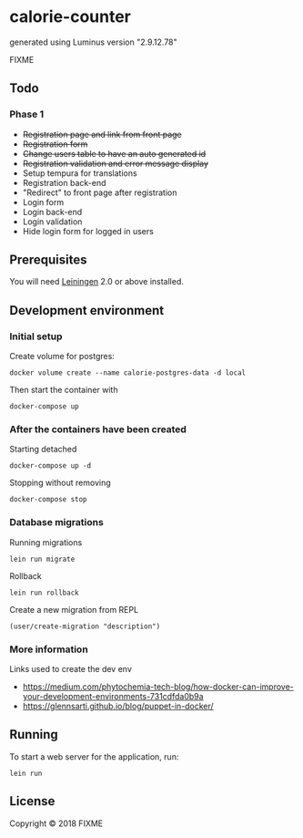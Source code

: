 # calorie-counter

generated using Luminus version "2.9.12.78"

FIXME

## Todo

### Phase 1
- ~~Registration page and link from front page~~
- ~~Registration form~~
- ~~Change users table to have an auto generated id~~
- ~~Registration validation and error message display~~
- Setup tempura for translations
- Registration back-end
- "Redirect" to front page after registration
- Login form
- Login back-end
- Login validation
- Hide login form for logged in users

## Prerequisites

You will need [Leiningen][1] 2.0 or above installed.

[1]: https://github.com/technomancy/leiningen

## Development environment

### Initial setup

Create volume for postgres:
    
    docker volume create --name calorie-postgres-data -d local 

Then start the container with

    docker-compose up

### After the containers have been created

Starting detached

    docker-compose up -d
    
Stopping without removing

    docker-compose stop

### Database migrations

Running migrations

    lein run migrate

Rollback

    lein run rollback

Create a new migration from REPL

    (user/create-migration "description")

### More information

Links used to create the dev env

- https://medium.com/phytochemia-tech-blog/how-docker-can-improve-your-development-environments-731cdfda0b9a
- https://glennsarti.github.io/blog/puppet-in-docker/

## Running

To start a web server for the application, run:

    lein run 

## License

Copyright © 2018 FIXME
